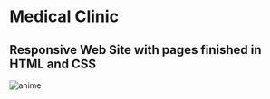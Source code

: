 # Medical Clinic

## Responsive Web Site with pages finished in HTML and CSS


![anime](https://user-images.githubusercontent.com/71147451/144312354-9b4df411-694d-4d5e-8f9e-a6ac392df950.gif)
